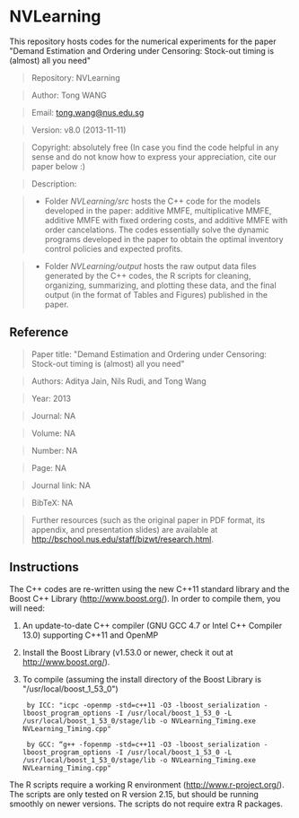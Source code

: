 NVLearning
==========
This repository hosts codes for the numerical experiments for the paper "Demand Estimation and Ordering under Censoring: Stock-out timing is (almost) all you need"


>Repository:     NVLearning

>Author:         Tong WANG

>Email:          tong.wang@nus.edu.sg

>Version:        v8.0 (2013-11-11)

>Copyright:      absolutely free (In case you find the code helpful in any sense and do not know how to express your appreciation, cite our paper below :)

>Description:

>* Folder _NVLearning/src_ hosts the C++ code for the models developed in the paper: additive MMFE, multiplicative MMFE, additive MMFE with fixed ordering costs, and additive MMFE with order cancelations. The codes essentially solve the dynamic programs developed in the paper to obtain the optimal inventory control policies and expected profits.

>* Folder _NVLearning/output_ hosts the raw output data files generated by the C++ codes, the R scripts for cleaning, organizing, summarizing, and plotting these data, and the final output (in the format of Tables and Figures) published in the paper.


Reference
---------

>Paper title:    "Demand Estimation and Ordering under Censoring: Stock-out timing is (almost) all you need"

>Authors:        Aditya Jain, Nils Rudi, and Tong Wang

>Year:           2013

>Journal:        NA

>Volume:         NA

>Number:         NA

>Page:           NA

>Journal link:   NA

>BibTeX:         NA
    
>Further resources (such as the original paper in PDF format, its appendix, and presentation slides) are available at http://bschool.nus.edu/staff/bizwt/research.html.


Instructions
------------

The C++ codes are re-written using the new C++11 standard library and the Boost C++ Library (http://www.boost.org/). In order to compile them, you will need:
        
1. An update-to-date C++ compiler (GNU GCC 4.7 or Intel C++ Compiler 13.0) supporting C++11 and OpenMP
2. Install the Boost Library (v1.53.0 or newer, check it out at http://www.boost.org/).
3. To compile (assuming the install directory of the Boost Library is "/usr/local/boost_1_53_0")

        by ICC: "icpc -openmp -std=c++11 -O3 -lboost_serialization -lboost_program_options -I /usr/local/boost_1_53_0 -L /usr/local/boost_1_53_0/stage/lib -o NVLearning_Timing.exe  NVLearning_Timing.cpp"
        
        by GCC: “g++ -fopenmp -std=c++11 -O3 -lboost_serialization -lboost_program_options -I /usr/local/boost_1_53_0 -L /usr/local/boost_1_53_0/stage/lib -o NVLearning_Timing.exe  NVLearning_Timing.cpp"


The R scripts require a working R environment (http://www.r-project.org/). The scripts are only tested on R version 2.15, but should be running smoothly on newer versions. The scripts do not require extra R packages.


